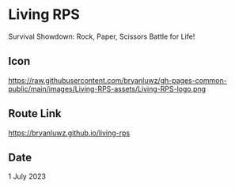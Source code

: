 # Living RPS

Survival Showdown: Rock, Paper, Scissors Battle for Life!

## Icon

https://raw.githubusercontent.com/bryanluwz/gh-pages-common-public/main/images/Living-RPS-assets/Living-RPS-logo.png

## Route Link

https://bryanluwz.github.io/living-rps

## Date

1 July 2023
